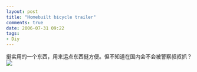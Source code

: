 ```yaml
---
layout: post
title: "Homebuilt bicycle trailer"
comments: true
date: 2006-07-31 09:22
tags:
- Diy
---
```

挺实用的一个东西，用来运点东西挺方便。但不知道在国内会不会被警察叔叔抓？[  
![](http://static.flickr.com/62/201520772_efc6874999.jpg)](http://www.flickr.com/photos/bikeman04/201520772/in/pool-make/)  

